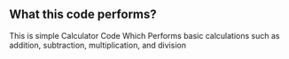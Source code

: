 

<H2>What this code performs?</H2>
<P>This is simple Calculator Code Which Performs basic calculations such as addition, subtraction, multiplication, and division</p>
